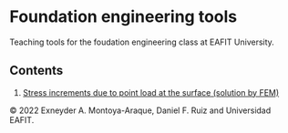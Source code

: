 # Foundation engineering tools

Teaching tools for the foudation engineering class at EAFIT University.

## Contents

1. [Stress increments due to point load at the surface (solution by FEM)](./notebooks/point_load.ipynb)

© 2022 Exneyder A. Montoya-Araque, Daniel F. Ruiz and Universidad EAFIT.
